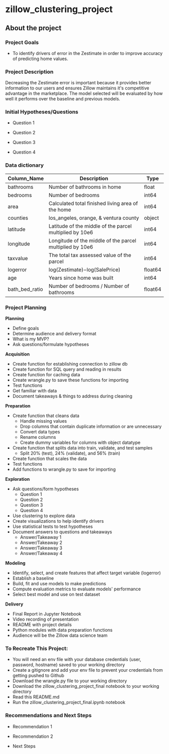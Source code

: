 # zillow_clustering_project

## About the project

### Project Goals

* To identify drivers of error in the Zestimate in order to improve accuracy of predicting home values.

### Project Description

Decreasing the Zestimate error is important because it provides better information to our users and ensures Zillow maintains it's competitive advantage in the marketplace. 
The model selected will be evaluated by how well it performs over the baseline and previous models.

### Initial Hypotheses/Questions

* Question 1

* Question 2

* Question 3

* Question 4

### Data dictionary

|   Column_Name   | Description | Type      |
|   -----------   | ----------- | ---------- |
| bathrooms |  Number of bathrooms in home | float |
| bedrooms   |  Number of bedrooms | int64  |
| area      |  Calculated total finished living area of the home   | int64 |
| counties      | los_angeles, orange, & ventura county | object |
| latitude      |  Latitude of the middle of the parcel multiplied by 10e6| int64 |
| longitude      |  Longitude of the middle of the parcel multiplied by 10e6 | int64 |
| taxvalue   | The total tax assessed value of the parcel   | int64    |
| logerror   | log(Zestimate)−log(SalePrice)       | float64    |
| age      | Years since home was built      | int64 |
| bath_bed_ratio   | Number of bedrooms / Number of bathrooms       |  float64 |

### Project Planning

**Planning**

* Define goals
* Determine audience and delivery format
* What is my MVP?
* Ask questions/formulate hypotheses

**Acquisition**
* Create function for establishing connection to zillow db
* Create function for SQL query and reading in results
* Create function for caching data
* Create wrangle.py to save these functions for importing
* Test functions
* Get familiar with data
* Document takeaways & things to address during cleaning 

**Preparation**
* Create function that cleans data
  * Handle missing values
  * Drop columns that contain duplicate information or are unnecessary
  * Convert data types
  * Rename columns 
  * Create dummy variables for columns with object datatype
* Create function that splits data into train, validate, and test samples
  * Split 20% (test), 24% (validate), and 56% (train)
* Create function that scales the data
* Test functions
* Add functions to wrangle.py to save for importing

**Exploration**
* Ask questions/form hypotheses
  * Question 1
  * Question 2
  * Question 3
  * Question 4
* Use clustering to explore data
* Create visualizations to help identify drivers
* Use statistical tests to test hypotheses
* Document answers to questions and takeaways
  * Answer/Takeaway 1
  * Answer/Takeaway 2
  * Answer/Takeaway 3
  * Answer/Takeaway 4

**Modeling**
* Identify, select, and create features that affect target variable (logerror)
* Establish a baseline
* Build, fit and use models to make predictions
* Compute evaluation metrics to evaluate models' performance
* Select best model and use on test dataset

**Delivery**
* Final Report in Jupyter Notebook
* Video recording of presentation
* README with project details
* Python modules with data preparation functions
* Audience will be the Zillow data science team

### To Recreate This Project:
* You will need an env file with your database credentials (user, password, hostname) saved to your working directory
* Create a gitignore and add your env file to prevent your credentials from getting pushed to Github
* Download the wrangle.py file to your working directory
* Download the zillow_clustering_project_final notebook to your working directory
* Read this README.md
* Run the zillow_clustering_project_final.ipynb notebook

### Recommendations and Next Steps
* Recommendation 1
* Recommendation 2

* Next Steps
